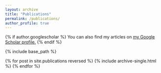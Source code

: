 ```yaml
---
layout: archive
title: "Publications"
permalink: /publications/
author_profile: true
---
```


 <script src="https://bibbase.org/service/mendeley/74c52b30-dfe0-36a7-acfb-14950def9662/group/02975d02-91a7-304a-858e-a812d33a313a?jsonp=1"></script> 
 
{% if author.googlescholar %}
  You can also find my articles on <u><a href="{{author.googlescholar}}">my Google Scholar profile</a>.</u>
{% endif %}

{% include base_path %}

{% for post in site.publications reversed %}
  {% include archive-single.html %}
{% endfor %}
